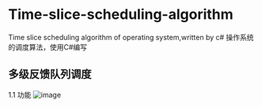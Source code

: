 # Time-slice-scheduling-algorithm
Time slice scheduling algorithm of operating system,written by c#
操作系统的调度算法，使用C#编写

## 多级反馈队列调度
1.1 功能
![image](https://github.com/Hodor125/Time-slice-scheduling-algorithm/tree/main/img/多级反馈队列调度.png)
